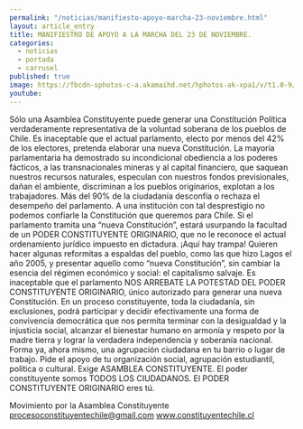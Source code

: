 ```yaml
---
permalink: "/noticias/manifiesto-apoyo-marcha-23-noviembre.html"
layout: article_entry
title: MANIFIESTRO DE APOYO A LA MARCHA DEL 23 DE NOVIEMBRE.
categories: 
  - noticias
  - portada
  - carrusel
published: true
image: https://fbcdn-sphotos-c-a.akamaihd.net/hphotos-ak-xpa1/v/t1.0-9/10350354_10152834008936397_1210076032516805805_n.jpg?oh=da69b663c2049e1cfb63920acba52b1a&oe=54D9C897&__gda__=1423043201_0667adbaab7845ab61943d2042d0b85a
youtube: 
---
```

Sólo una Asamblea Constituyente puede generar una Constitución Política verdaderamente representativa de la voluntad soberana de los pueblos de Chile.
Es inaceptable que el actual parlamento, electo por menos del 42% de los electores, pretenda elaborar una nueva Constitución.
La mayoría parlamentaria ha demostrado su incondicional obediencia a los poderes fácticos, a las transnacionales mineras y al capital financiero, que saquean nuestros recursos naturales, especulan con nuestros fondos previsionales, dañan el ambiente, discriminan a los pueblos originarios, explotan a los trabajadores.
Más del 90% de la ciudadanía desconfía o rechaza el desempeño del parlamento. A una institución con tal desprestigio no podemos confiarle la Constitución que queremos para Chile.
Si el parlamento tramita una “nueva Constitución”, estará usurpando la facultad de un PODER CONSTITUYENTE ORIGINARIO, que no le reconoce el actual ordenamiento jurídico impuesto en dictadura.
¡Aquí hay trampa!
Quieren hacer algunas reformitas a espaldas del pueblo, como las que hizo Lagos el año 2005, y presentar aquello como “nueva Constitución”, sin cambiar la esencia del régimen económico y social: el capitalismo salvaje.
Es inaceptable que  el parlamento NOS ARREBATE LA POTESTAD DEL PODER CONSTITUYENTE ORIGINARIO, único autorizado para generar una nueva Constitución.
En un proceso constituyente, toda la ciudadanía, sin exclusiones, podrá participar y decidir efectivamente una forma de convivencia  democrática que nos permita terminar con la desigualdad y la injusticia social, alcanzar el bienestar humano en armonía y respeto por la madre tierra y lograr la verdadera independencia y soberanía nacional.
Forma ya, ahora mismo, una agrupación ciudadana en tu barrio o lugar de trabajo. Pide el apoyo de tu organización social, agrupación estudiantil, política o cultural. Exige ASAMBLEA CONSTITUYENTE.
El poder constituyente somos
TODOS LOS CIUDADANOS.
El PODER CONSTITUYENTE ORIGINARIO eres tú.
 
Movimiento por la Asamblea Constituyente
procesoconstituyentechile@gmail.com
www.constituyentechile.cl

